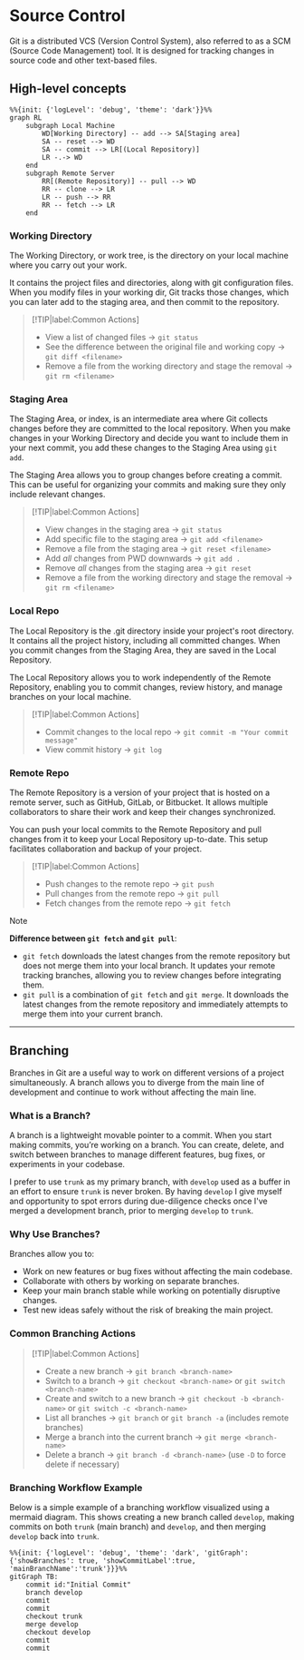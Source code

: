 # Source Control

Git is a distributed VCS (Version Control System), also referred to as a SCM (Source Code Management) tool. It is designed for tracking changes in source code and other text-based files.

## High-level concepts

```mermaid
%%{init: {'logLevel': 'debug', 'theme': 'dark'}}%%
graph RL
    subgraph Local Machine
        WD[Working Directory] -- add --> SA[Staging area]
        SA -- reset --> WD
        SA -- commit --> LR[(Local Repository)]
        LR -.-> WD
    end
    subgraph Remote Server
        RR[(Remote Repository)] -- pull --> WD
        RR -- clone --> LR
        LR -- push --> RR
        RR -- fetch --> LR
    end

```

<!-- tabs:start -->

### **Working Directory**

The Working Directory, or work tree, is the directory on your local machine where you carry out your work.

It contains the project files and directories, along with git configuration files. When you modify files in your working dir, Git tracks those changes, which you can later add to the staging area, and then commit to the repository.

> [!TIP|label:Common Actions]
> - View a list of changed files -> `git status`
> - See the difference between the original file and working copy -> `git diff <filename>`
> - Remove a file from the working directory and stage the removal -> `git rm <filename>`

### **Staging Area**

The Staging Area, or index, is an intermediate area where Git collects changes before they are committed to the local repository. When you make changes in your Working Directory and decide you want to include them in your next commit, you add these changes to the Staging Area using `git add`.

The Staging Area allows you to group changes before creating a commit. This can be useful for organizing your commits and making sure they only include relevant changes.

> [!TIP|label:Common Actions]
> - View changes in the staging area -> `git status`
> - Add specific file to the staging area -> `git add <filename>`
> - Remove a file from the staging area -> `git reset <filename>`
> - Add *all* changes from PWD downwards -> `git add .`
> - Remove *all* changes from the staging area -> `git reset`
> - Remove a file from the working directory and stage the removal -> `git rm <filename>`

### **Local Repo**

The Local Repository is the .git directory inside your project's root directory. It contains all the project history, including all committed changes. When you commit changes from the Staging Area, they are saved in the Local Repository.

The Local Repository allows you to work independently of the Remote Repository, enabling you to commit changes, review history, and manage branches on your local machine.

> [!TIP|label:Common Actions]
> - Commit changes to the local repo -> `git commit -m "Your commit message"`
> - View commit history -> `git log`

### **Remote Repo**

The Remote Repository is a version of your project that is hosted on a remote server, such as GitHub, GitLab, or Bitbucket. It allows multiple collaborators to share their work and keep their changes synchronized.

You can push your local commits to the Remote Repository and pull changes from it to keep your Local Repository up-to-date. This setup facilitates collaboration and backup of your project.

> [!TIP|label:Common Actions]
> - Push changes to the remote repo -> `git push`
> - Pull changes from the remote repo -> `git pull`
> - Fetch changes from the remote repo -> `git fetch`

> [!NOTE]
> **Difference between `git fetch` and `git pull`**:
> - `git fetch` downloads the latest changes from the remote repository but does not merge them into your local branch. It updates your remote tracking branches, allowing you to review changes before integrating them.
> - `git pull` is a combination of `git fetch` and `git merge`. It downloads the latest changes from the remote repository and immediately attempts to merge them into your current branch.

<!-- tabs:end -->


---

## Branching

Branches in Git are a useful way to work on different versions of a project simultaneously. A branch allows you to diverge from the main line of development and continue to work without affecting the main line.

### **What is a Branch?**

A branch is a lightweight movable pointer to a commit. When you start making commits, you’re working on a branch. You can create, delete, and switch between branches to manage different features, bug fixes, or experiments in your codebase.

I prefer to use `trunk` as my primary branch, with `develop` used as a buffer in an effort to ensure `trunk` is never broken. By having `develop` I give myself and opportunity to spot errors during due-diligence checks once I've merged a development branch, prior to merging `develop` to `trunk`.


### **Why Use Branches?**

Branches allow you to:
- Work on new features or bug fixes without affecting the main codebase.
- Collaborate with others by working on separate branches.
- Keep your main branch stable while working on potentially disruptive changes.
- Test new ideas safely without the risk of breaking the main project.

### **Common Branching Actions**

> [!TIP|label:Common Actions]
> - Create a new branch -> `git branch <branch-name>`
> - Switch to a branch -> `git checkout <branch-name>` or `git switch <branch-name>`
> - Create and switch to a new branch -> `git checkout -b <branch-name>` or `git switch -c <branch-name>`
> - List all branches -> `git branch` or `git branch -a` (includes remote branches)
> - Merge a branch into the current branch -> `git merge <branch-name>`
> - Delete a branch -> `git branch -d <branch-name>` (use `-D` to force delete if necessary)

### **Branching Workflow Example**

Below is a simple example of a branching workflow visualized using a mermaid diagram. This shows creating a new branch called `develop`, making commits on both `trunk` (main branch) and `develop`, and then merging `develop` back into `trunk`.

```mermaid
%%{init: {'logLevel': 'debug', 'theme': 'dark', 'gitGraph': {'showBranches': true, 'showCommitLabel':true, 'mainBranchName':'trunk'}}}%%
gitGraph TB:
    commit id:"Initial Commit"
    branch develop
    commit
    commit
    checkout trunk
    merge develop
    checkout develop
    commit
    commit
```

